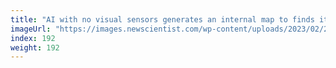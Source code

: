 ```yaml
---
title: "AI with no visual sensors generates an internal map to finds its way"
imageUrl: "https://images.newscientist.com/wp-content/uploads/2023/02/20143949/SEI_144041942.jpg?width=600"
index: 192
weight: 192
---
```

